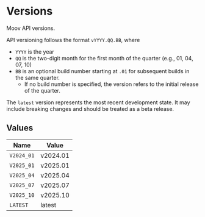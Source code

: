 # Versions

Moov API versions. 

API versioning follows the format `vYYYY.QQ.BB`, where 
  - `YYYY` is the year
  - `QQ` is the two-digit month for the first month of the quarter (e.g., 01, 04, 07, 10)
  - `BB` is an optional build number starting at `.01` for subsequent builds in the same quarter. 
    - If no build number is specified, the version refers to the initial release of the quarter.

The `latest` version represents the most recent development state. It may include breaking changes and should be treated as a beta release.


## Values

| Name       | Value      |
| ---------- | ---------- |
| `V2024_01` | v2024.01   |
| `V2025_01` | v2025.01   |
| `V2025_04` | v2025.04   |
| `V2025_07` | v2025.07   |
| `V2025_10` | v2025.10   |
| `LATEST`   | latest     |